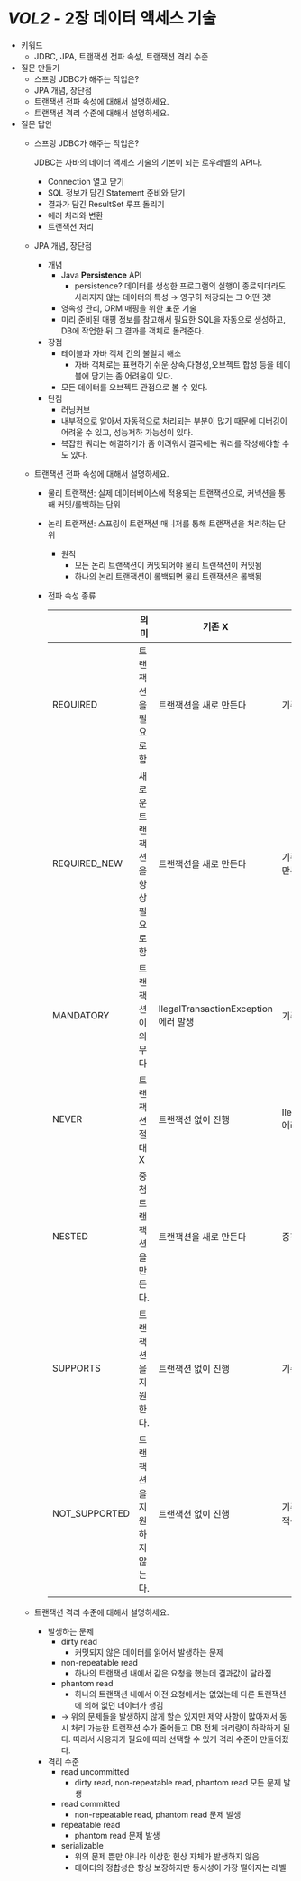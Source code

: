 # *VOL2 -* 2장 데이터 액세스 기술

- 키워드
    - JDBC, JPA, 트랜잭션 전파 속성, 트랜잭션 격리 수준
- 질문 만들기
    - 스프링 JDBC가 해주는 작업은?
    - JPA 개념, 장단점
    - 트랜잭션 전파 속성에 대해서 설명하세요.
    - 트랜잭션 격리 수준에 대해서 설명하세요.
- 질문 답안
    - 스프링 JDBC가 해주는 작업은?

      JDBC는 자바의 데이터 액세스 기술의 기본이 되는 로우레벨의 API다.

        - Connection 열고 닫기
        - SQL 정보가 담긴 Statement 준비와 닫기
        - 결과가 담긴 ResultSet 루프 돌리기
        - 에러 처리와 변환
        - 트랜잭션 처리
    - JPA 개념, 장단점
        - 개념
            - Java **Persistence** API
                - persistence? 데이터를 생성한 프로그램의 실행이 종료되더라도 사라지지 않는 데이터의 특성 → 영구히 저장되는 그 어떤 것!
            - 영속성 관리, ORM 매핑을 위한 표준 기술
            - 미리 준비된 매핑 정보를 참고해서 필요한 SQL을 자동으로 생성하고, DB에 작업한 뒤 그 결과를 객체로 돌려준다.
        - 장점
            - 테이블과 자바 객체 간의 불일치 해소
                - 자바 객체로는 표현하기 쉬운 상속,다형성,오브젝트 합성 등을 테이블에 담기는 좀 어려움이 있다.
            - 모든 데이터를 오브젝트 관점으로 볼 수 있다.
        - 단점
            - 러닝커브
            - 내부적으로 알아서 자동적으로 처리되는 부분이 많기 때문에 디버깅이어려울 수 있고, 성능저하 가능성이 있다.
            - 복잡한 쿼리는 해결하기가 좀 어려워서 결국에는 쿼리를 작성해야할 수도 있다.
    - 트랜잭션 전파 속성에 대해서 설명하세요.
        - 물리 트랜잭션: 실제 데이터베이스에 적용되는 트랜잭션으로, 커넥션을 통해 커밋/롤백하는 단위
        - 논리 트랜잭션: 스프링이 트랜잭션 매니저를 통해 트랜잭션을 처리하는 단위
            - 원칙
                - 모든 논리 트랜잭션이 커밋되어야 물리 트랜잭션이 커밋됨
                - 하나의 논리 트랜잭션이 롤백되면 물리 트랜잭션은 롤백됨
        - 전파 속성 종류 

            ||의미|기존 X|기존 O|
            | --- | --- | --- | --- |
            | REQUIRED | 트랜잭션을 필요로 함 | 트랜잭션을 새로 만든다 | 기존 트랜잭션 참여 |
            | REQUIRED_NEW | 새로운 트랜잭션을 항상 필요로 함 | 트랜잭션을 새로 만든다 | 기존 트랜잭션 보류하고 새로 만든다. |
            | MANDATORY | 트랜잭션이 의무다 | IlegalTransactionException 에러 발생 | 기존 트랜잭션 참여 |
            | NEVER | 트랜잭션 절대 X | 트랜잭션 없이 진행 | IlegalTransactionException 에러 발생 |
            | NESTED | 중첩 트랜잭션을 만든다. | 트랜잭션을 새로 만든다 | 중첩 트랜잭션 생성 |
            | SUPPORTS | 트랜잭션을 지원한다. | 트랜잭션 없이 진행 | 기존 트랜잭션 참여 |
            | NOT_SUPPORTED | 트랜잭션을 지원하지 않는다. | 트랜잭션 없이 진행 | 기존 트랜잭션 보류하고 트랜잭션 없이 진행한다. |

    - 트랜잭션 격리 수준에 대해서 설명하세요. 
      - 발생하는 문제
        - dirty read
          - 커밋되지 않은 데이터를 읽어서 발생하는 문제
        - non-repeatable read
           - 하나의 트랜잭션 내에서 같은 요청을 했는데 결과값이 달라짐
         - phantom read
             - 하나의 트랜잭션 내에서 이전 요청에서는 없었는데 다른 트랜잭션에 의해 없던 데이터가 생김
         - → 위의 문제들을 발생하지 않게 할순 있지만 제약 사항이 많아져서 동시 처리 가능한 트랜잭션 수가 줄어들고 DB 전체 처리량이 하락하게 된다. 따라서 사용자가 필요에 따라 선택할 수 있게 격리 수준이 만들어졌다.
      - 격리 수준
          - read uncommitted
              - dirty read, non-repeatable read, phantom read 모든 문제 발생
          - read committed
              - non-repeatable read, phantom read 문제 발생
          - repeatable read
              - phantom read 문제 발생
          - serializable
              - 위의 문제 뿐만 아니라 이상한 현상 자체가 발생하지 않음
              - 데이터의 정합성은 항상 보장하지만 동시성이 가장 떨어지는 레벨